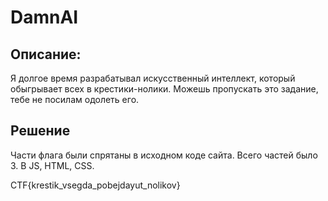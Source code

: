 # DamnAI

## Описание: 
Я долгое время разрабатывал искусственный интеллект, который обыгрывает всех в крестики-нолики. Можешь пропускать это задание, тебе не посилам одолеть его.

## Решение

Части флага были спрятаны в исходном коде сайта. Всего частей было 3. В JS, HTML, CSS.

CTF{krestik_vsegda_pobejdayut_nolikov}